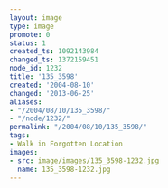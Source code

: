 ```yaml
---
layout: image
type: image
promote: 0
status: 1
created_ts: 1092143984
changed_ts: 1372159451
node_id: 1232
title: '135_3598'
created: '2004-08-10'
changed: '2013-06-25'
aliases:
- "/2004/08/10/135_3598/"
- "/node/1232/"
permalink: "/2004/08/10/135_3598/"
tags:
- Walk in Forgotten Location
images:
- src: image/images/135_3598-1232.jpg
  name: 135_3598-1232.jpg
---
```


